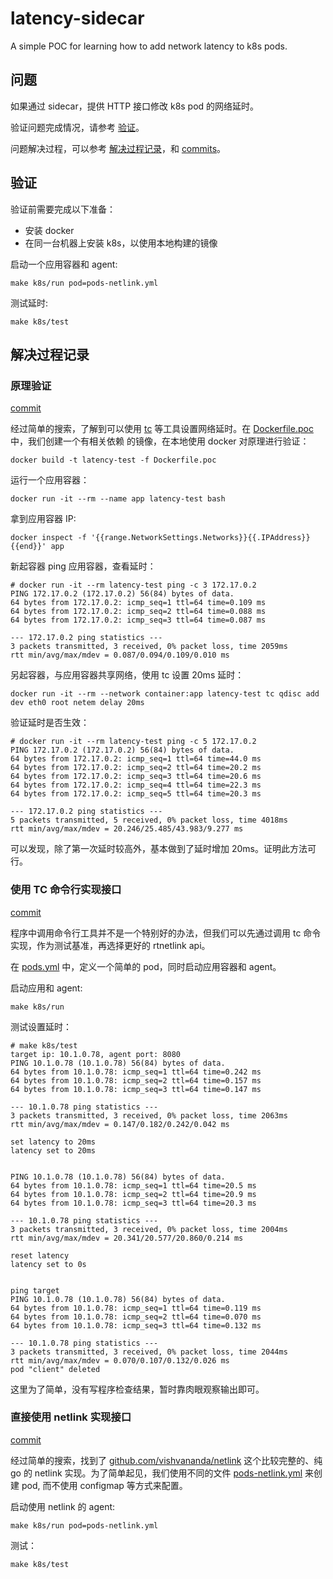 # latency-sidecar

A simple POC for learning how to add network latency to k8s pods.

## 问题

如果通过 sidecar，提供 HTTP 接口修改 k8s pod 的网络延时。

验证问题完成情况，请参考 [验证](#验证)。

问题解决过程，可以参考 [解决过程记录](#解决过程记录)，和 [commits](https://github.com/inoc603/latency-sidecar/commits/main)。

## 验证

验证前需要完成以下准备：
- 安装 docker
- 在同一台机器上安装 k8s，以使用本地构建的镜像

启动一个应用容器和 agent:

```
make k8s/run pod=pods-netlink.yml
```

测试延时:

```
make k8s/test
```

## 解决过程记录

### 原理验证

[commit](https://github.com/inoc603/latency-sidecar/commit/fd48fafc7df06831bc9efc3b0ab88f5f85431d50)

经过简单的搜索，了解到可以使用 [tc](https://man7.org/linux/man-pages/man8/tc.8.html)
等工具设置网络延时。在 [Dockerfile.poc](./Dockerfile.poc) 中，我们创建一个有相关依赖
的镜像，在本地使用 docker 对原理进行验证：

```
docker build -t latency-test -f Dockerfile.poc
```

运行一个应用容器：

```
docker run -it --rm --name app latency-test bash
```

拿到应用容器 IP:

```
docker inspect -f '{{range.NetworkSettings.Networks}}{{.IPAddress}}{{end}}' app
```

新起容器 ping 应用容器，查看延时：

```
# docker run -it --rm latency-test ping -c 3 172.17.0.2
PING 172.17.0.2 (172.17.0.2) 56(84) bytes of data.
64 bytes from 172.17.0.2: icmp_seq=1 ttl=64 time=0.109 ms
64 bytes from 172.17.0.2: icmp_seq=2 ttl=64 time=0.088 ms
64 bytes from 172.17.0.2: icmp_seq=3 ttl=64 time=0.087 ms

--- 172.17.0.2 ping statistics ---
3 packets transmitted, 3 received, 0% packet loss, time 2059ms
rtt min/avg/max/mdev = 0.087/0.094/0.109/0.010 ms
```

另起容器，与应用容器共享网络，使用 tc 设置 20ms 延时：

```
docker run -it --rm --network container:app latency-test tc qdisc add dev eth0 root netem delay 20ms
```

验证延时是否生效：

```
# docker run -it --rm latency-test ping -c 5 172.17.0.2
PING 172.17.0.2 (172.17.0.2) 56(84) bytes of data.
64 bytes from 172.17.0.2: icmp_seq=1 ttl=64 time=44.0 ms
64 bytes from 172.17.0.2: icmp_seq=2 ttl=64 time=20.2 ms
64 bytes from 172.17.0.2: icmp_seq=3 ttl=64 time=20.6 ms
64 bytes from 172.17.0.2: icmp_seq=4 ttl=64 time=22.3 ms
64 bytes from 172.17.0.2: icmp_seq=5 ttl=64 time=20.3 ms

--- 172.17.0.2 ping statistics ---
5 packets transmitted, 5 received, 0% packet loss, time 4018ms
rtt min/avg/max/mdev = 20.246/25.485/43.983/9.277 ms
```

可以发现，除了第一次延时较高外，基本做到了延时增加 20ms。证明此方法可行。

### 使用 TC 命令行实现接口

[commit](https://github.com/inoc603/latency-sidecar/commit/98e5af16c103dbbed225c529f970df5c221b601e)

程序中调用命令行工具并不是一个特别好的办法，但我们可以先通过调用 tc
命令实现，作为测试基准，再选择更好的 rtnetlink api。

在 [pods.yml](pods.yml) 中，定义一个简单的 pod，同时启动应用容器和 agent。

启动应用和 agent:

```
make k8s/run
```

测试设置延时：

```
# make k8s/test
target ip: 10.1.0.78, agent port: 8080
PING 10.1.0.78 (10.1.0.78) 56(84) bytes of data.
64 bytes from 10.1.0.78: icmp_seq=1 ttl=64 time=0.242 ms
64 bytes from 10.1.0.78: icmp_seq=2 ttl=64 time=0.157 ms
64 bytes from 10.1.0.78: icmp_seq=3 ttl=64 time=0.147 ms

--- 10.1.0.78 ping statistics ---
3 packets transmitted, 3 received, 0% packet loss, time 2063ms
rtt min/avg/max/mdev = 0.147/0.182/0.242/0.042 ms

set latency to 20ms
latency set to 20ms


PING 10.1.0.78 (10.1.0.78) 56(84) bytes of data.
64 bytes from 10.1.0.78: icmp_seq=1 ttl=64 time=20.5 ms
64 bytes from 10.1.0.78: icmp_seq=2 ttl=64 time=20.9 ms
64 bytes from 10.1.0.78: icmp_seq=3 ttl=64 time=20.3 ms

--- 10.1.0.78 ping statistics ---
3 packets transmitted, 3 received, 0% packet loss, time 2004ms
rtt min/avg/max/mdev = 20.341/20.577/20.860/0.214 ms

reset latency
latency set to 0s


ping target
PING 10.1.0.78 (10.1.0.78) 56(84) bytes of data.
64 bytes from 10.1.0.78: icmp_seq=1 ttl=64 time=0.119 ms
64 bytes from 10.1.0.78: icmp_seq=2 ttl=64 time=0.070 ms
64 bytes from 10.1.0.78: icmp_seq=3 ttl=64 time=0.132 ms

--- 10.1.0.78 ping statistics ---
3 packets transmitted, 3 received, 0% packet loss, time 2044ms
rtt min/avg/max/mdev = 0.070/0.107/0.132/0.026 ms
pod "client" deleted
```

这里为了简单，没有写程序检查结果，暂时靠肉眼观察输出即可。

### 直接使用 netlink 实现接口

[commit](https://github.com/inoc603/latency-sidecar/commit/f0a4e56517a56100138e54201a5cf9eff4abb838)

经过简单的搜索，找到了 [github.com/vishvananda/netlink](https://github.com/vishvananda/netlink)
这个比较完整的、纯 go 的 netlink 实现。为了简单起见，我们使用不同的文件
[pods-netlink.yml](./pods-netlink.yml) 来创建 pod, 而不使用
configmap 等方式来配置。

启动使用 netlink 的 agent:

```
make k8s/run pod=pods-netlink.yml
```

测试：

```
make k8s/test
```
